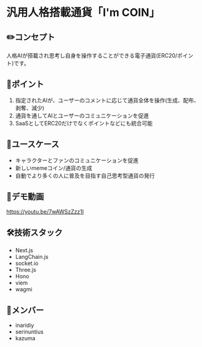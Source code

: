 # 汎用人格搭載通貨「I'm COIN」

## ✏️コンセプト

人格AIが搭載され思考し自身を操作することができる電子通貨(ERC20/ポイント)です。



## 🎯ポイント

1. 指定されたAIが、ユーザーのコメントに応じて通貨全体を操作(生成、配布、剥奪、減少)
2. 通貨を通してAIとユーザーのコミュニケーションを促進
3. SaaSとしてERC20だけでなくポイントなどにも統合可能



## 🐾ユースケース

- キャラクターとファンのコミュニケーションを促進
- 新しいmemeコイン/通貨の生成
- 自動でより多くの人に普及を目指す自己思考型通貨の発行



## 🎥デモ動画

https://youtu.be/7wAWSzZzz1I



## 🛠技術スタック
- Next.js
- LangChain.js
- socket.io
- Three.js
- Hono
- viem
- wagmi



## 🦙メンバー
- inaridiy
- serinuntius
- kazuma
